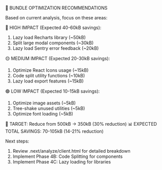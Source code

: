 
🎯 BUNDLE OPTIMIZATION RECOMMENDATIONS

Based on current analysis, focus on these areas:

🔴 HIGH IMPACT (Expected 40-60kB savings):
  1. Lazy load Recharts library (~50kB)
  2. Split large modal components (~30kB)
  3. Lazy load Sentry error feedback (~20kB)

🟡 MEDIUM IMPACT (Expected 20-30kB savings):
  1. Optimize React Icons usage (~15kB)
  2. Code split utility functions (~10kB)
  3. Lazy load export features (~15kB)

🟢 LOW IMPACT (Expected 10-15kB savings):
  1. Optimize image assets (~5kB)
  2. Tree-shake unused utilities (~5kB)
  3. Optimize font loading (~5kB)

🎯 TARGET: Reduce from 500kB → 350kB (30% reduction)
📊 EXPECTED TOTAL SAVINGS: 70-105kB (14-21% reduction)

Next steps:
1. Review .next/analyze/client.html for detailed breakdown
2. Implement Phase 4B: Code Splitting for components
3. Implement Phase 4C: Lazy loading for libraries
